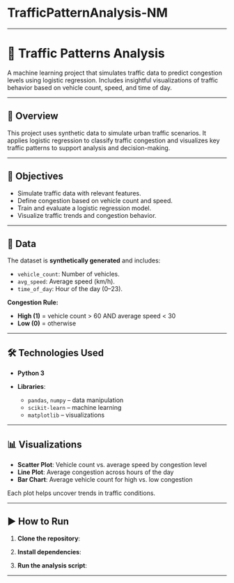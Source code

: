 # TrafficPatternAnalysis-NM



---

# 🚦 Traffic Patterns Analysis

A machine learning project that simulates traffic data to predict congestion levels using logistic regression. Includes insightful visualizations of traffic behavior based on vehicle count, speed, and time of day.

---

## 📌 Overview

This project uses synthetic data to simulate urban traffic scenarios. It applies logistic regression to classify traffic congestion and visualizes key traffic patterns to support analysis and decision-making.

---

## 🎯 Objectives

* Simulate traffic data with relevant features.
* Define congestion based on vehicle count and speed.
* Train and evaluate a logistic regression model.
* Visualize traffic trends and congestion behavior.

---

## 📁 Data

The dataset is **synthetically generated** and includes:

* `vehicle_count`: Number of vehicles.
* `avg_speed`: Average speed (km/h).
* `time_of_day`: Hour of the day (0–23).

**Congestion Rule:**

* **High (1)** = vehicle count > 60 AND average speed < 30
* **Low (0)** = otherwise

---

## 🛠️ Technologies Used

* **Python 3**
* **Libraries**:

  * `pandas`, `numpy` – data manipulation
  * `scikit-learn` – machine learning
  * `matplotlib` – visualizations

---

## 📊 Visualizations

* **Scatter Plot**: Vehicle count vs. average speed by congestion level
* **Line Plot**: Average congestion across hours of the day
* **Bar Chart**: Average vehicle count for high vs. low congestion

Each plot helps uncover trends in traffic conditions.

---

## ▶️ How to Run

1. **Clone the repository**:

   

2. **Install dependencies**:

   

3. **Run the analysis script**:

  
---

